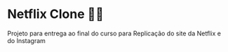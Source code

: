 # Netflix Clone :man_technologist:

Projeto para entrega ao final do curso para Replicação do site da Netflix e do Instagram